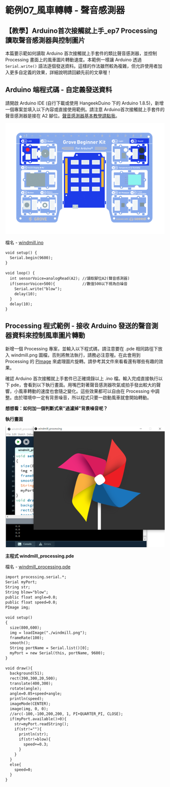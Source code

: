 # 範例07\_風車轉轉 - 聲音感測器

## 【教學】Arduino首次接觸就上手\_ep7 Processing 讀取聲音感測器與控制圖片

本篇要示範如何讀取 Arduino 首次接觸就上手套件的類比聲音感測器，並控制 Processing 畫面上的風車圖片轉動速度。本範例一樣讓 Arduino 透過 `Serial.write()` 語法逐個發送資料。這樣的作法雖然較為複雜，但允許使用者加入更多自定義的效果，詳細說明請回顧先前的文章喔！

## Arduino 端程式碼 - 自定義發送資料

請開啟 Arduino IDE \(自行下載或使用 HangeekDuino 下的 Arduino 1.8.5\)，新增一個專案並填入以下內容或直接使用範例。請注意 Arduino首次接觸就上手套件的聲音感測器是接在 A2 腳位。[聲音感測器基本教學請點我](https://cavedu.gitbook.io/cavedu/hangeekduino/samplecode/input_module/soundsensor)。

![](../../.gitbook/assets/sound.jpg)

檔名 - [windmill.ino](https://github.com/cavedunissin/boson/tree/master/processing_arduino/example/windmill)

```text
void setup() {
  Serial.begin(9600);
}

void loop() {
  int sensorVoice=analogRead(A2); //讀取腳位A2(聲音感測器)
  if(sensorVoice>500){            //數值500以下視為白噪音
    Serial.write("blow");
    delay(10);
  }
  delay(10);
}
```

## Processing 程式範例 - 接收 Arduino 發送的聲音測器資料來控制風車圖片轉動

新增一個 Processing 專案，並輸入以下程式碼，請注意要在 .pde 相同路徑下放入 windmill.png 圖檔，否則將無法執行，請務必注意喔。在此會用到 Processing 的 [PImage](https://processing.org/reference/PImage.html) 來處理圖片旋轉。請參考其文件來看看還有哪些有趣的效果。

確認 Arduino 首次接觸就上手套件已正確燒錄以上 .ino 檔。輸入完成直接執行以下 pde，會看到以下執行畫面。用嘴巴對著聲音感測器吹氣或拍手發出較大的聲響，小風車轉動的速度也會隨之變化。這些效果都可以自由在 Processing 中調整。由於環境中一定有背景噪音，所以程式只要一啟動風車就會開始轉動。

**想想看：如何加一個判斷式來"過濾掉"背景噪音呢？** 

**執行畫面**

![](../../.gitbook/assets/processing_arduino_ex07_01.png)

**主程式 windmill_processing.pde**

檔名 - [windmill_processing.pde](https://github.com/cavedunissin/boson/tree/master/processing_arduino/example/windmill)

```text
import processing.serial.*;
Serial myPort;  
String str; 
String blow="blow";
public float angle=0.0;
public float speed=0.0;
PImage img;

void setup()
{
  size(800,600);
  img = loadImage("./windmill.png");
  frameRate(100);
  smooth();
  String portName = Serial.list()[0];
  myPort = new Serial(this, portName, 9600);  
}

void draw(){
  background(51);
  rect(390,300,20,500);
  translate(400,300);
  rotate(angle);
  angle=0.05+speed+angle;
  println(speed);
  imageMode(CENTER);
  image(img, 0, 0);
  //arc(-100,-100,200,200, 1, PI+QUARTER_PI, CLOSE);
  if(myPort.available()>0){
    str=myPort.readString();
    if(str!=""){
      println(str);
      if(str!=blow){
        speed+=0.3;
      }
    }
  }
  else{
    speed=0;
  }
}
```
